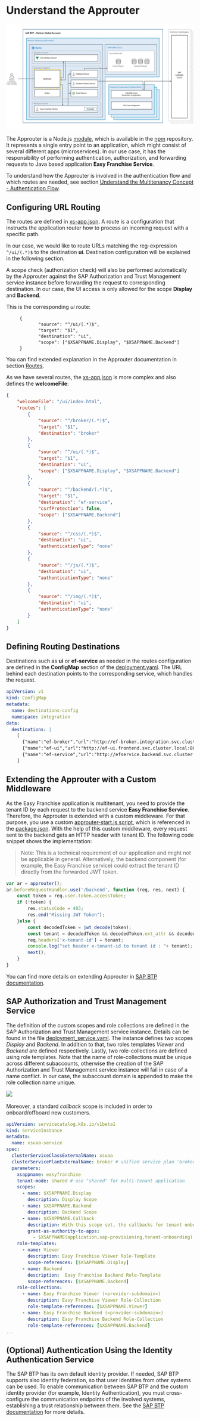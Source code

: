 # Understand the Approuter

![](../../images/kyma-diagrams-focus-components/Slide3.jpeg)

The Approuter is a Node.js [module](https://www.npmjs.com/package/@sap/approuter), which is available in the [npm](https://docs.npmjs.com/about-npm) repository. It represents a single entry point to an application, which might consist of several different apps (microservices). In our use case, it has the responsibility of performing authentication, authorization, and forwarding requests to Java based application **Easy Franchise Service**.

To understand how the Approuter is involved in the authentication flow and which routes are needed, see section [Understand the Multitenancy Concept - Authentication Flow](../../../documentation/discover/multitenancy/README.md#authentication-flow).

## Configuring URL Routing

The routes are defined in [xs-app.json](../../../code/easyfranchise/source/approuter/xs-app.json). A route is a configuration that instructs the application router how to process an incoming request with a specific path.

In our case, we would like to route URLs matching the reg-expression `^/ui/(.*)$` to the destination **ui**. Destination configuration will be explained in the following section.

A scope check (authorization check) will also be performed automatically by the Approuter against the SAP Authorization and Trust Management service instance before forwarding the request to corresponding destination.
In our case, the UI access is only allowed for the scope **Display** and **Backend**.

This is the corresponding *ui* route:

```
     {
            "source": "^/ui/(.*)$",
            "target": "$1",
            "destination": "ui",
            "scope": ["$XSAPPNAME.Display", "$XSAPPNAME.Backend"]
     }
```

You can find extended explanation in the Approuter documentation in section [Routes](https://www.npmjs.com/package/@sap/approuter#routes).

As we have several routes, the [xs-app.json](../../../code/easyfranchise/source/approuter/xs-app.json) is more complex and also defines the **welcomeFile**:

```json
{
    "welcomeFile": "/ui/index.html",
    "routes": [
        {
            "source": "^/broker/(.*)$",
            "target": "$1",
            "destination": "broker"
        },
        {
            "source": "^/ui/(.*)$",
            "target": "$1",
            "destination": "ui",
            "scope": ["$XSAPPNAME.Display", "$XSAPPNAME.Backend"]
        },
        {
            "source": "^/backend/(.*)$",
            "target": "$1",
            "destination": "ef-service",
            "csrfProtection": false,
            "scope": ["$XSAPPNAME.Backend"]
        },
        {
            "source": "^/css/(.*)$",
            "destination": "ui",
            "authenticationType": "none"
        },
        {
            "source": "^/js/(.*)$",
            "destination": "ui",
            "authenticationType": "none"
        },
        {
            "source": "^/img/(.*)$",
            "destination": "ui",
            "authenticationType": "none"
        }
    ]
}
```

## Defining Routing Destinations

Destinations such as **ui** or **ef-service** as needed in the routes configuration are defined in the **ConfigMap** section of the [deployment.yaml](../../../code/easyfranchise/deployment/k8s/approuter.yaml). The URL behind each destination points to the corresponding service, which handles the request.

```yaml
apiVersion: v1
kind: ConfigMap
metadata:
  name: destinations-config
  namespace: integration
data:
  destinations: |
    [
      {"name":"ef-broker","url":"http://ef-broker.integration.svc.cluster.local:3002","forwardAuthToken" : true},
      {"name":"ef-ui","url":"http://ef-ui.frontend.svc.cluster.local:80","forwardAuthToken" : true},
      {"name":"ef-service","url":"http://efservice.backend.svc.cluster.local:80","forwardAuthToken" : true}
    ]
```

<!--
As an alternative, you could also check the scope by using a custom middleware as describe below. Please note that scope check only needs to be implemented once, i.e. either in the xs-app.json as shown above, or in the custom middleware as below.

```javascript
var ar = approuter();
ar.beforeRequestHandler.use('/', function (req, res, next) {

    if (!req.user) {
        res.statusCode = 403;
        res.end("Missing JWT Token");
    }

    xssec.createSecurityContext(req.user.token.accessToken, xsenv.getServices({uaa:{tag:'xsuaa'}}).uaa, function(error, securityContext) {
        if (error) {
            res.statusCode = 401;
            res.end("Security context creation failed: " + error);
        }
        if (securityContext.checkLocalScope("Display")) {
            res.statusCode = 200;
            console.log("authorization checked!");
            next();
        } else {
            res.statusCode = 403;
            res.end("User does not have proper role to access the app.");
        }
    });
});
```
-->


## Extending the Approuter with a Custom Middleware

As the Easy Franchise application is multitenant, you need to provide the tenant ID by each request to the backend service **Easy Franchise Service**. Therefore, the Approuter is extended with a custom middleware. For that purpose, you use a custom [approuter-start.js script](../../../code/easyfranchise/source/approuter/approuter-start.js), which is referenced in the [package.json](../../../code/easyfranchise/source/approuter/package.json). With the help of this custom middleware, every request sent to the backend gets an HTTP header with tenant ID. The following code snippet shows the implementation:

> Note: This is a technical requirement of our application and might not be applicable in general. Alternatively, the backend component (for example, the Easy Franchise service) could extract the tenant ID directly from the forwarded JWT token.

```javascript
var ar = approuter();
ar.beforeRequestHandler.use('/backend', function (req, res, next) {
    const token = req.user.token.accessToken;
    if (!token) {
        res.statusCode = 403;
        res.end("Missing JWT Token");
    }else {
        const decodedToken = jwt_decode(token);
        const tenant = decodedToken && decodedToken.ext_attr && decodedToken.ext_attr.subaccountid;
        req.headers['x-tenant-id'] = tenant;
        console.log("set header x-tenant-id to tenant id : "+ tenant);
        next();
    }
}
```

You can find more details on extending Approuter in [SAP BTP documentation](https://help.sap.com/viewer/4505d0bdaf4948449b7f7379d24d0f0d/2.0.01/en-US/6abdedefcb1f47878a07d49919124eef.html).

## SAP Authorization and Trust Management Service

The definition of the custom scopes and role collections are defined in the SAP Authorization and Trust Management service instance. Details can be found in the file [deployment_service.yaml](../../../code/easyfranchise/deployment/k8s/btp-services.yaml). The instance defines two scopes *Display* and *Backend*. In addition to that, two roles templates *Viewer* and *Backend* are defined respectively. Lastly, two role-collections are defined using role templates. Note that the name of role-collections must be unique across different subaccounts, otherwise the creation of the SAP Authorization and Trust Management service instance will fail in case of a name conflict. In our case, the subaccount domain <provider-subdomain> is appended to make the role collection name unique.

![](images/role-collection.jpeg)

Moreover, a standard *callback* scope is included in order to onboard/offboard new customers.

```yaml
apiVersion: servicecatalog.k8s.io/v1beta1
kind: ServiceInstance
metadata:
  name: xsuaa-service
spec:
  clusterServiceClassExternalName: xsuaa
  clusterServicePlanExternalName: broker # unified service plan 'broker': https://jam4.sapjam.com/blogs/show/2dxT4cVGxTXZRJT0D1DQQM
  parameters:
    xsappname: easyfranchise
    tenant-mode: shared # use "shared" for multi-tenant application
    scopes:
      - name: $XSAPPNAME.Display
        description: Display Scope
      - name: $XSAPPNAME.Backend
        description: Backend Scope
      - name: $XSAPPNAME.Callback
        description: With this scope set, the callbacks for tenant onboarding, offboarding and getDependencies can be called.
        grant-as-authority-to-apps:
          - $XSAPPNAME(application,sap-provisioning,tenant-onboarding)
    role-templates:
      - name: Viewer
        description: Easy Franchise Viewer Role-Template
        scope-references: [$XSAPPNAME.Display]
      - name: Backend
        description:  Easy Franchise Backend Role-Template
        scope-references: [$XSAPPNAME.Backend]
    role-collections:
      - name: Easy Franchise Viewer (<provider-subdomain>)
        description: Easy Franchise Viewer Role-Collection
        role-template-references: [$XSAPPNAME.Viewer]
      - name: Easy Franchise Backend (<provider-subdomain>)
        description: Easy Franchise Backend Role-Collection
        role-template-references: [$XSAPPNAME.Backend]
...
```

## (Optional) Authentication Using the Identity Authentication Service

The SAP BTP has its own default identity provider. If needed, SAP BTP supports also identity federation, so that user identities from other systems can be used. To enable communication between SAP BTP and the custom identity provider (for example, Identity Authentication), you must cross-configure the communication endpoints of the involved systems, establishing a trust relationship between them. See the [SAP BTP documentation](https://help.sap.com/viewer/65de2977205c403bbc107264b8eccf4b/Cloud/en-US/7c6aa87459764b179aeccadccd4f91f3.html#loio7c6aa87459764b179aeccadccd4f91f3) for more details.
